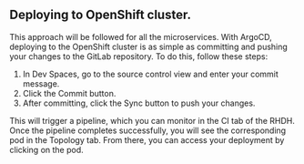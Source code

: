 ## Deploying to OpenShift cluster.

This approach will be followed for all the microservices.
With ArgoCD, deploying to the OpenShift cluster is as simple as committing and pushing your changes to the GitLab repository. 
To do this, follow these steps:

1. In Dev Spaces, go to the source control view and enter your commit message.
2. Click the Commit button.
3. After committing, click the Sync button to push your changes.

This will trigger a pipeline, which you can monitor in the CI tab of the RHDH.
Once the pipeline completes successfully, you will see the corresponding pod in the Topology tab. 
From there, you can access your deployment by clicking on the pod.

